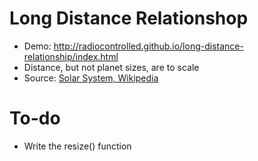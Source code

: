# Long Distance Relationshop

* Demo: <a href="http://radiocontrolled.github.io/long-distance-relationship/index.html">http://radiocontrolled.github.io/long-distance-relationship/index.html</a>
* Distance, but not planet sizes, are to scale
* Source: <a href="http://en.wikipedia.org/wiki/Solar_System">Solar System, Wikipedia</a>

# To-do
* Write the resize() function
